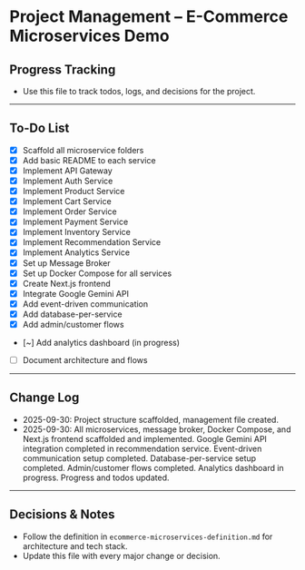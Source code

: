 # Project Management – E-Commerce Microservices Demo

## Progress Tracking
- Use this file to track todos, logs, and decisions for the project.

---

## To-Do List
- [x] Scaffold all microservice folders
- [x] Add basic README to each service
- [x] Implement API Gateway
- [x] Implement Auth Service
- [x] Implement Product Service
- [x] Implement Cart Service
- [x] Implement Order Service
- [x] Implement Payment Service
- [x] Implement Inventory Service
- [x] Implement Recommendation Service
- [x] Implement Analytics Service
- [x] Set up Message Broker
- [x] Set up Docker Compose for all services
- [x] Create Next.js frontend
- [x] Integrate Google Gemini API
- [x] Add event-driven communication
- [x] Add database-per-service
- [x] Add admin/customer flows
- [~] Add analytics dashboard (in progress)
- [ ] Document architecture and flows

---

## Change Log
- 2025-09-30: Project structure scaffolded, management file created.
- 2025-09-30: All microservices, message broker, Docker Compose, and Next.js frontend scaffolded and implemented. Google Gemini API integration completed in recommendation service. Event-driven communication setup completed. Database-per-service setup completed. Admin/customer flows completed. Analytics dashboard in progress. Progress and todos updated.

---

## Decisions & Notes
- Follow the definition in `ecommerce-microservices-definition.md` for architecture and tech stack.
- Update this file with every major change or decision.
